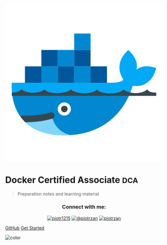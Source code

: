 ![logo](_media/logo.png)

# Docker Certified Associate <small>DCA</small>

> Preparation notes and learning material

<h3 align="center">Connect with me:</h3>
<p align="center">
<a href="https://twitter.com/piotr1215" target="blank"><img align="center" src="https://cdn.jsdelivr.net/npm/simple-icons@3.0.1/icons/twitter.svg" alt="piotr1215" height="30" width="40" /></a>
<a href="https://medium.com/@piotrzan" target="blank"><img align="center" src="https://cdn.jsdelivr.net/npm/simple-icons@3.0.1/icons/medium.svg" alt="@piotrzan" height="30" width="40" /></a>
<a href="https://hub.docker.com/u/piotrzan" target="blank"><img align="center" src="https://cdn.jsdelivr.net/npm/simple-icons@3.0.1/icons/docker.svg" alt="piotrzan" height="30" width="40" /></a>
</p>

[GitHub](https://github.com/Piotr1215/dca-prep-kit)
[Get Started](#introduction)

<!-- background color -->

![color](#f0f0f0)